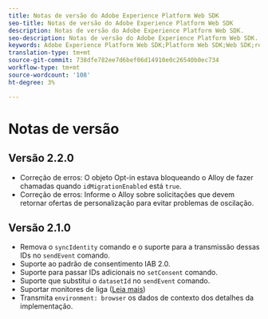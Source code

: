 ```yaml
---
title: Notas de versão do Adobe Experience Platform Web SDK
seo-title: Notas de versão do Adobe Experience Platform Web SDK
description: Notas de versão do Adobe Experience Platform Web SDK.
seo-description: Notas de versão do Adobe Experience Platform Web SDK.
keywords: Adobe Experience Platform Web SDK;Platform Web SDK;Web SDK;release notes;
translation-type: tm+mt
source-git-commit: 738dfe782ee7d6bef06d14910e0c26540b0ec734
workflow-type: tm+mt
source-wordcount: '108'
ht-degree: 3%

---
```



# Notas de versão

## Versão 2.2.0

* Correção de erros: O objeto Opt-in estava bloqueando o Alloy de fazer chamadas quando `idMigrationEnabled` está `true`.
* Correção de erros: Informe o Alloy sobre solicitações que devem retornar ofertas de personalização para evitar problemas de oscilação.

## Versão 2.1.0

* Remova o `syncIdentity` comando e o suporte para a transmissão dessas IDs no `sendEvent` comando.
* Suporte ao padrão de consentimento IAB 2.0.
* Suporte para passar IDs adicionais no `setConsent` comando.
* Suporte que substitui o `datasetId` no `sendEvent` comando.
* Suportar monitores de liga ([Leia mais](https://github.com/adobe/alloy/wiki/Monitoring-Hooks))
* Transmita `environment: browser` os dados de contexto dos detalhes da implementação.

